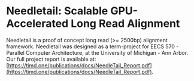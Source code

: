 # Needletail: Scalable GPU-Accelerated Long Read Alignment
Needletail is a proof of concept long read (>= 2500bp) alignment framework. Needletail was designed as a term-project for EECS 570 - Parallel Computer Architecture, at the University of Michigan - Ann Arbor. Our full project report is available at: [https://timd.one/publications/docs/NeedleTail_Report.pdf](https://timd.one/publications/docs/NeedleTail_Report.pdf).
